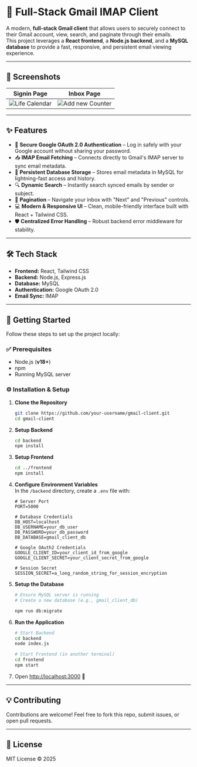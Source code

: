 # 📧 Full-Stack Gmail IMAP Client

A modern, **full-stack Gmail client** that allows users to securely connect to their Gmail account, view, search, and paginate through their emails.  
This project leverages a **React frontend**, a **Node.js backend**, and a **MySQL database** to provide a fast, responsive, and persistent email viewing experience.

---

## 📸 Screenshots

| Signin Page | Inbox Page |
|--------------------|------------------|
| ![Life Calendar](https://filedn.eu/lVNP1DcGQUE5OPMMHbPaQeb/Gmail%20Client/signin%20page.png) | ![Add new Counter](https://filedn.eu/lVNP1DcGQUE5OPMMHbPaQeb/Gmail%20Client/inbox.png) |

---

## ✨ Features
- 🔐 **Secure Google OAuth 2.0 Authentication** – Log in safely with your Google account without sharing your password.  
- 📥 **IMAP Email Fetching** – Connects directly to Gmail's IMAP server to sync email metadata.  
- 💾 **Persistent Database Storage** – Stores email metadata in MySQL for lightning-fast access and history.  
- 🔍 **Dynamic Search** – Instantly search synced emails by sender or subject.  
- 📄 **Pagination** – Navigate your inbox with "Next" and "Previous" controls.  
- 💻 **Modern & Responsive UI** – Clean, mobile-friendly interface built with React + Tailwind CSS.  
- 🛡️ **Centralized Error Handling** – Robust backend error middleware for stability.  

---

## 🛠️ Tech Stack
- **Frontend:** React, Tailwind CSS  
- **Backend:** Node.js, Express.js  
- **Database:** MySQL  
- **Authentication:** Google OAuth 2.0  
- **Email Sync:** IMAP  

---

## 🚀 Getting Started

Follow these steps to set up the project locally:

### ✅ Prerequisites
- Node.js (**v18+**)
- npm
- Running MySQL server

### ⚙️ Installation & Setup

1. **Clone the Repository**
   ```bash
   git clone https://github.com/your-username/gmail-client.git
   cd gmail-client
   ```

2. **Setup Backend**
   ```bash
   cd backend
   npm install
   ```

3. **Setup Frontend**
   ```bash
   cd ../frontend
   npm install
   ```

4. **Configure Environment Variables**  
   In the `/backend` directory, create a `.env` file with:

   ```env
   # Server Port
   PORT=5000

   # Database Credentials
   DB_HOST=localhost
   DB_USERNAME=your_db_user
   DB_PASSWORD=your_db_password
   DB_DATABASE=gmail_client_db

   # Google OAuth2 Credentials
   GOOGLE_CLIENT_ID=your_client_id_from_google
   GOOGLE_CLIENT_SECRET=your_client_secret_from_google

   # Session Secret
   SESSION_SECRET=a_long_random_string_for_session_encryption
   ```

5. **Setup the Database**
   ```bash
   # Ensure MySQL server is running
   # Create a new database (e.g., gmail_client_db)

   npm run db:migrate
   ```

6. **Run the Application**
   ```bash
   # Start Backend
   cd backend
   node index.js

   # Start Frontend (in another terminal)
   cd frontend
   npm start
   ```

7. Open [http://localhost:3000](http://localhost:3000) 🎉

---

## 💡 Contributing
Contributions are welcome! Feel free to fork this repo, submit issues, or open pull requests.  

---

## 📜 License
MIT License © 2025
